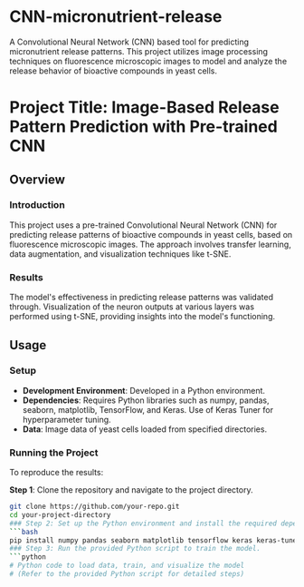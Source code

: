 # CNN-micronutrient-release
A Convolutional Neural Network (CNN) based tool for predicting micronutrient release patterns. This project utilizes image processing techniques on fluorescence microscopic images to model and analyze the release behavior of bioactive compounds in yeast cells.

# Project Title: Image-Based Release Pattern Prediction with Pre-trained CNN

## Overview

### Introduction
This project uses a pre-trained Convolutional Neural Network (CNN) for predicting release patterns of bioactive compounds in yeast cells, based on fluorescence microscopic images. The approach involves transfer learning, data augmentation, and visualization techniques like t-SNE.

### Results
The model's effectiveness in predicting release patterns was validated through. Visualization of the neuron outputs at various layers was performed using t-SNE, providing insights into the model's functioning.

## Usage

### Setup
- **Development Environment**: Developed in a Python environment.
- **Dependencies**: Requires Python libraries such as numpy, pandas, seaborn, matplotlib, TensorFlow, and Keras. Use of Keras Tuner for hyperparameter tuning.
- **Data**: Image data of yeast cells loaded from specified directories.

### Running the Project
To reproduce the results:

**Step 1**: Clone the repository and navigate to the project directory.
```bash
git clone https://github.com/your-repo.git
cd your-project-directory
### Step 2: Set up the Python environment and install the required dependencies.
```bash
pip install numpy pandas seaborn matplotlib tensorflow keras keras-tuner
### Step 3: Run the provided Python script to train the model.
```python
# Python code to load data, train, and visualize the model
# (Refer to the provided Python script for detailed steps)
